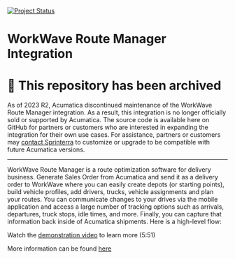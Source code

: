 [![Project Status](http://opensource.box.com/badges/inactive.svg)](http://opensource.box.com/badges)

WorkWave Route Manager Integration
==================================

# 🚫 This repository has been archived 
As of 2023 R2, Acumatica discontinued maintenance of the WorkWave Route Manager integration. As a result, this integration is no longer officially sold or supported by Acumatica. The source code is available here on GitHub for partners or customers who are interested in expanding the integration for their own use cases. For assistance, partners or customers may [contact Sprinterra](https://www.sprinterra.com/contact-us/) to customize or upgrade to be compatible with future Acumatica versions.

- - - -

WorkWave Route Manager is a route optimization software for delivery business. Generate Sales Order from Acumatica and send it as a delivery order to WorkWave where you can easily create depots (or starting points), build vehicle profiles, add drivers, trucks, vehicle assignments and plan your routes. You can communicate changes to your drives via the mobile application and access a large number of tracking options such as arrivals, departures, truck stops, idle times, and more. Finally, you can capture that information back inside of Acumatica shipments. Here is a high-level flow:

Watch the [demonstration video](https://acumatica.wistia.com/medias/1a7bkkvtr3) to learn more (5:51) 

More information can be found [here](https://community.acumatica.com/add-ons-and-integrations-66/workwave-route-manager-integration-7350?tid=7350&fid=66)
